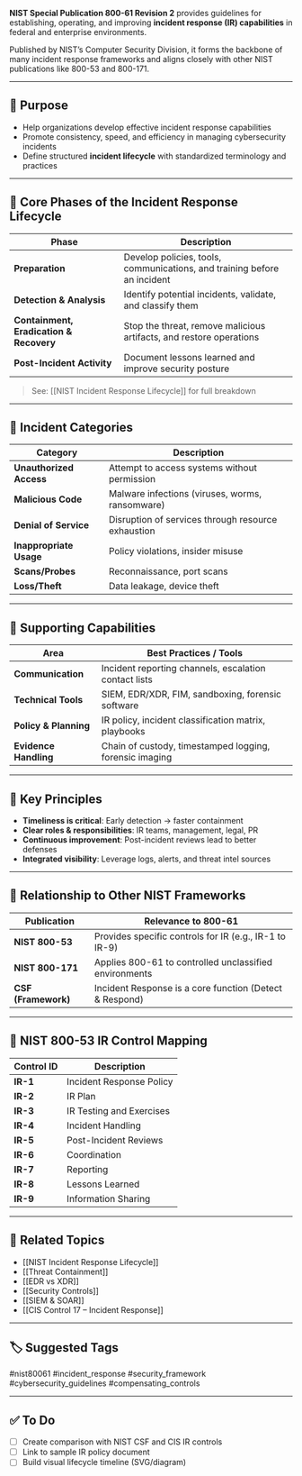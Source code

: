 **NIST Special Publication 800-61 Revision 2** provides guidelines for establishing, operating, and improving **incident response (IR) capabilities** in federal and enterprise environments.

Published by NIST’s Computer Security Division, it forms the backbone of many incident response frameworks and aligns closely with other NIST publications like 800-53 and 800-171.

---

## 🎯 Purpose

- Help organizations develop effective incident response capabilities
- Promote consistency, speed, and efficiency in managing cybersecurity incidents
- Define structured **incident lifecycle** with standardized terminology and practices

---

## 🧭 Core Phases of the Incident Response Lifecycle

| Phase                    | Description                                                                 |
|--------------------------|-----------------------------------------------------------------------------|
| **Preparation**           | Develop policies, tools, communications, and training before an incident   |
| **Detection & Analysis**  | Identify potential incidents, validate, and classify them                  |
| **Containment, Eradication & Recovery** | Stop the threat, remove malicious artifacts, and restore operations |
| **Post-Incident Activity**| Document lessons learned and improve security posture                      |

> See: [[NIST Incident Response Lifecycle]] for full breakdown

---

## 🧱 Incident Categories

| Category           | Description                           |
|--------------------|---------------------------------------|
| **Unauthorized Access** | Attempt to access systems without permission |
| **Malicious Code**      | Malware infections (viruses, worms, ransomware) |
| **Denial of Service**   | Disruption of services through resource exhaustion |
| **Inappropriate Usage** | Policy violations, insider misuse               |
| **Scans/Probes**        | Reconnaissance, port scans                      |
| **Loss/Theft**          | Data leakage, device theft                      |

---

## 🧰 Supporting Capabilities

| Area               | Best Practices / Tools                                    |
|--------------------|-----------------------------------------------------------|
| **Communication**   | Incident reporting channels, escalation contact lists     |
| **Technical Tools** | SIEM, EDR/XDR, FIM, sandboxing, forensic software         |
| **Policy & Planning** | IR policy, incident classification matrix, playbooks     |
| **Evidence Handling**| Chain of custody, timestamped logging, forensic imaging  |

---

## 🧠 Key Principles

- **Timeliness is critical**: Early detection → faster containment
- **Clear roles & responsibilities**: IR teams, management, legal, PR
- **Continuous improvement**: Post-incident reviews lead to better defenses
- **Integrated visibility**: Leverage logs, alerts, and threat intel sources

---

## 🔐 Relationship to Other NIST Frameworks

| Publication     | Relevance to 800-61                          |
|------------------|----------------------------------------------|
| **NIST 800-53**   | Provides specific controls for IR (e.g., IR-1 to IR-9) |
| **NIST 800-171**  | Applies 800-61 to controlled unclassified environments |
| **CSF (Framework)**| Incident Response is a core function (Detect & Respond) |

---

## 🧭 NIST 800-53 IR Control Mapping

| Control ID | Description                        |
|------------|------------------------------------|
| **IR-1**    | Incident Response Policy           |
| **IR-2**    | IR Plan                            |
| **IR-3**    | IR Testing and Exercises           |
| **IR-4**    | Incident Handling                  |
| **IR-5**    | Post-Incident Reviews              |
| **IR-6**    | Coordination                       |
| **IR-7**    | Reporting                          |
| **IR-8**    | Lessons Learned                    |
| **IR-9**    | Information Sharing                |

---

## 🔗 Related Topics

- [[NIST Incident Response Lifecycle]]
- [[Threat Containment]]
- [[EDR vs XDR]]
- [[Security Controls]]
- [[SIEM & SOAR]]
- [[CIS Control 17 – Incident Response]]

---

## 🏷 Suggested Tags

#nist80061 #incident_response #security_framework #cybersecurity_guidelines #compensating_controls

---

## ✅ To Do

- [ ] Create comparison with NIST CSF and CIS IR controls
- [ ] Link to sample IR policy document
- [ ] Build visual lifecycle timeline (SVG/diagram)
